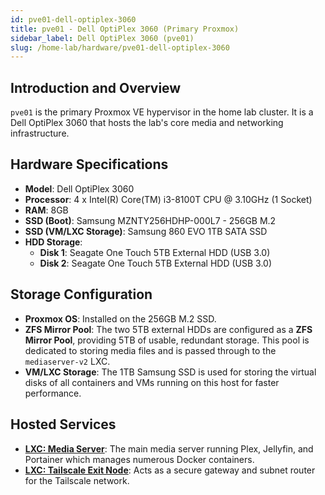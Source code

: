 ```yaml
---
id: pve01-dell-optiplex-3060
title: pve01 - Dell OptiPlex 3060 (Primary Proxmox)
sidebar_label: Dell OptiPlex 3060 (pve01)
slug: /home-lab/hardware/pve01-dell-optiplex-3060
---
```


## Introduction and Overview
`pve01` is the primary Proxmox VE hypervisor in the home lab cluster. It is a Dell OptiPlex 3060 that hosts the lab's core media and networking infrastructure.

## Hardware Specifications
* **Model**: Dell OptiPlex 3060
* **Processor**: 4 x Intel(R) Core(TM) i3-8100T CPU @ 3.10GHz (1 Socket)
* **RAM**: 8GB
* **SSD (Boot)**: Samsung MZNTY256HDHP-000L7 - 256GB M.2
* **SSD (VM/LXC Storage)**: Samsung 860 EVO 1TB SATA SSD
* **HDD Storage**:
    * **Disk 1**: Seagate One Touch 5TB External HDD (USB 3.0)
    * **Disk 2**: Seagate One Touch 5TB External HDD (USB 3.0)

## Storage Configuration
* **Proxmox OS**: Installed on the 256GB M.2 SSD.
* **ZFS Mirror Pool**: The two 5TB external HDDs are configured as a **ZFS Mirror Pool**, providing 5TB of usable, redundant storage. This pool is dedicated to storing media files and is passed through to the `mediaserver-v2` LXC.
* **VM/LXC Storage**: The 1TB Samsung SSD is used for storing the virtual disks of all containers and VMs running on this host for faster performance.

## Hosted Services
* **[LXC: Media Server](/docs/home-lab/software-services/mediaserver)**: The main media server running Plex, Jellyfin, and Portainer which manages numerous Docker containers.
* **[LXC: Tailscale Exit Node](/docs/home-lab/software-services/networking-services)**: Acts as a secure gateway and subnet router for the Tailscale network.